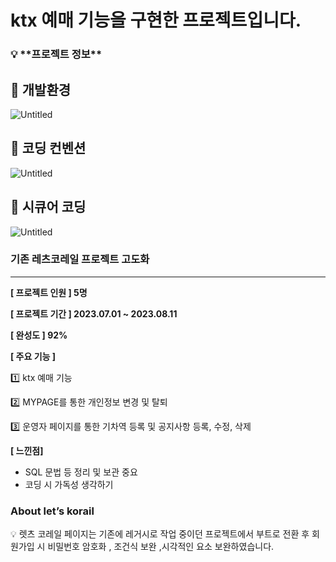 <h1> ktx 예매 기능을 구현한 프로젝트입니다.</h1>


<h3>💡 **프로젝트 정보**</h3>


## 👀 개발환경

![Untitled](https://prod-files-secure.s3.us-west-2.amazonaws.com/e5cb7763-6418-4569-b9ee-22820c9941ba/c491d39b-5d2a-4c13-a77e-fe7979f13535/Untitled.png)

## 👀 코딩 컨벤션

![Untitled](https://prod-files-secure.s3.us-west-2.amazonaws.com/e5cb7763-6418-4569-b9ee-22820c9941ba/2322960b-2ba5-4c06-bd4a-a45b738f9be8/Untitled.png)

## 👀 시큐어 코딩

![Untitled](https://prod-files-secure.s3.us-west-2.amazonaws.com/e5cb7763-6418-4569-b9ee-22820c9941ba/b2303137-4dde-43db-943e-1168237d5909/Untitled.png)



### 기존 레츠코레일 프로젝트 고도화

---

**[ 프로젝트 인원 ]  5명**

**[ 프로젝트 기간 ]  2023.07.01 ~ 2023.08.11**

**[ 완성도 ] 92%**

**[ 주요 기능 ]**

1️⃣ ktx 예매 기능

2️⃣ MYPAGE를 통한 개인정보 변경 및 탈퇴

3️⃣ 운영자 페이지를 통한 기차역 등록 및 공지사항 등록, 수정, 삭제

**[ 느낀점]**

- SQL 문법 등 정리 및 보관 중요
- 코딩 시 가독성 생각하기

### About let’s korail

<aside>
💡 렛츠 코레일 페이지는
기존에 레거시로 작업 중이던 프로젝트에서 부트로 전환 후 회원가입 시 비밀번호 암호화 , 조건식 보완  ,시각적인 요소 보완하였습니다.

</aside>

</aside>
